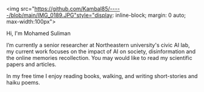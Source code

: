 <img src="https://github.com/Kambal85/-----/blob/main/IMG_0189.JPG"style="display: inline-block; margin: 0 auto; max-width:100px">


Hi, I'm Mohamed Suliman
 
I’m currently a senior researcher at Northeastern university's civic AI lab, my current work focuses on the impact of AI on society, disinformation and the online memories recollection. You may would like to read my scientific papers and articles.


In my free time I enjoy reading books, walking, and writing short-stories and haiku poems. 
 
 

 
 
 
